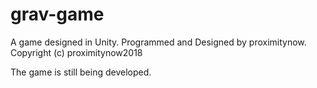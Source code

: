 # grav-game
A game designed in Unity.
Programmed and Designed by proximitynow.
Copyright (c) proximitynow2018

The game is still being developed.
